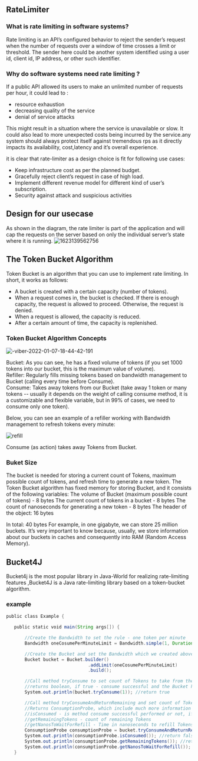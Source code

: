 ## RateLimiter
### What is rate limiting in software systems?
Rate limiting is an API’s configured behavior to reject the sender’s request when the number of requests over a window of time crosses a limit or threshold. The sender here could be another system identified using a user id, client id, IP address, or other such identifier.

### Why do software systems need rate limiting ?
If a public API allowed its users to make an unlimited number of requests per hour, it could lead to :
- resource exhaustion
- decreasing quality of the service
- denial of service attacks

This might result in a situation where the service is unavailable or slow. It could also lead to more unexpected costs being incurred by the service.any system should always protect itself against tremendous rps as it directly impacts its availability, cost,latency and it’s overall experience. 

it is clear that rate-limiter as a design choice is fit for following use cases:
- Keep infrastructure cost as per the planned budget.
- Gracefully reject client’s request in case of high load.
- Implement different revenue model for different kind of user’s subscription.
- Security against attack and suspicious activities

## Design for our usecase

As shown in the  diagram, the rate limiter is part of the application and will cap the requests on the server based on only the individual server’s state where it is running.
![1623139562756](https://user-images.githubusercontent.com/122011790/230999895-cbe30dc0-248d-44d1-8a76-630208ca00fb.png)

## The Token Bucket Algorithm
Token Bucket is an algorithm that you can use to implement rate limiting. In short, it works as follows:
- A bucket is created with a certain capacity (number of tokens).
- When a request comes in, the bucket is checked. If there is enough capacity, the request is allowed to proceed. Otherwise, the request is denied.
- When a request is allowed, the capacity is reduced.
- After a certain amount of time, the capacity is replenished.

### Token Bucket Algorithm Concepts
![-viber-2022-01-07-18-44-42-191](https://user-images.githubusercontent.com/122011790/231000651-c35c969b-ca62-4bed-afdb-f7e7cfa7204d.png)

Bucket: As you can see, he has a fixed volume of tokens (if you set 1000 tokens into our bucket, this is the maximum value of volume).  
Refiller: Regularly fills missing tokens based on bandwidth management to Bucket (calling every time before Consume).  
Consume: Takes away tokens from our Bucket (take away 1 token or many tokens -- usually it depends on the weight of calling consume method, it is a customizable and flexible variable, but in 99% of cases, we need to consume only one token).  

Below, you can see an example of a refiller working with Bandwidth management to refresh tokens every minute:

![refill](https://user-images.githubusercontent.com/122011790/231002444-9d2729dd-1ad2-498e-b277-c332c7778315.jpg)

Consume (as action) takes away Tokens from Bucket.

### Buket Size
The bucket is needed for storing a current count of Tokens, maximum possible count of tokens, and refresh time to generate a new token.
The Token Bucket algorithm has fixed memory for storing Bucket, and it consists of the following variables:
The volume of Bucket (maximum possible count of tokens) - 8 bytes
The current count of tokens in a bucket - 8 bytes
The count of nanoseconds for generating a new token - 8 bytes
The header of the object: 16 bytes

In total: 40 bytes
For example, in one gigabyte, we can store 25 million buckets. It’s very important to know because, usually, we store information about our buckets in caches and consequently into RAM (Random Access Memory).

## Bucket4J
Bucket4j is the most popular library in Java-World for realizing rate-limiting features ,Bucket4J is a Java rate-limiting library based on a token-bucket algorithm.
### example

```java
public class Example {

   public static void main(String args[]) {

       //Create the Bandwidth to set the rule - one token per minute
       Bandwidth oneCosumePerMinuteLimit = Bandwidth.simple(1, Duration.ofMinutes(1));

       //Create the Bucket and set the Bandwidth which we created above
       Bucket bucket = Bucket.builder()
                               .addLimit(oneCosumePerMinuteLimit)
                               .build();

       //Call method tryConsume to set count of Tokens to take from the Bucket,
       //returns boolean, if true - consume successful and the Bucket had enough Tokens inside Bucket to execute method tryConsume
       System.out.println(bucket.tryConsume(1)); //return true

       //Call method tryConsumeAndReturnRemaining and set count of Tokens to take from the Bucket
       //Returns ConsumptionProbe, which include much more information than tryConsume, such as the
       //isConsumed - is method consume successful performed or not, if true - is successful
       //getRemainingTokens - count of remaining Tokens
       //getNanosToWaitForRefill - Time in nanoseconds to refill Tokens in our Bucket
       ConsumptionProbe consumptionProbe = bucket.tryConsumeAndReturnRemaining(1);
       System.out.println(consumptionProbe.isConsumed()); //return false since we have already called method tryConsume, but Bandwidth has  a limit with rule - one token per one minute
       System.out.println(consumptionProbe.getRemainingTokens()); //return 0, since we have already consumed all of the Tokens
       System.out.println(consumptionProbe.getNanosToWaitForRefill()); //Return around 60000000000 nanoseconds
   }
   
```
